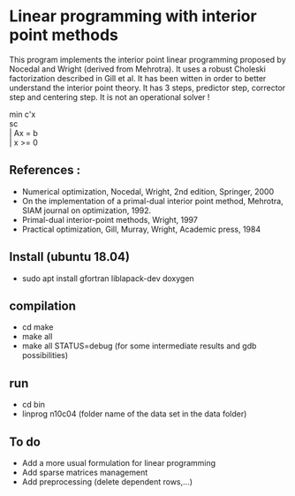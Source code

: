# Linear programming with interior point methods


This program implements the interior point linear programming proposed by Nocedal and Wright (derived from Mehrotra). It uses a robust Choleski factorization described in Gill et al. It has been witten in order to better understand the interior point theory. It has 3 steps, predictor step, corrector step and centering step. It is not an operational solver !

 min c'x  
 sc   
    | Ax = b  
    | x >= 0  


## References :
* Numerical optimization, Nocedal, Wright, 2nd edition, Springer, 2000
* On the implementation of a primal-dual interior point method, Mehrotra, SIAM journal on optimization, 1992.
* Primal-dual interior-point methods, Wright, 1997
* Practical optimization, Gill, Murray, Wright, Academic press, 1984

## Install (ubuntu 18.04)
* sudo apt install gfortran liblapack-dev doxygen

## compilation
* cd make
* make all
* make all STATUS=debug (for some intermediate results and gdb possibilities)

## run
* cd bin
* linprog n10c04  (folder name of the data set in the data folder)

## To do
* Add a more usual formulation for linear programming
* Add sparse matrices management
* Add preprocessing (delete dependent rows,...)
